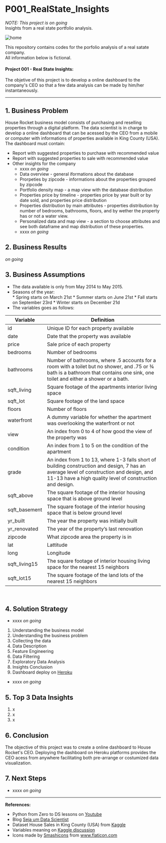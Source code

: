 # P001_RealState_Insights
_NOTE: This project is on going_ <br>
Insights from a real state portfolio analysis.

![home](https://user-images.githubusercontent.com/77681284/117519523-439a7900-af7a-11eb-8cf0-4900c78737e4.png)

This repository contains codes for the porfolio analysis of a real satate company. <br>
All information below is fictional.

#### Project 001 - Real State Insights:
The objetive of this project is to develop a online dashboard to the company's CEO so that a few data analysis can be made by him/her instantaneously.

---
## 1. Business Problem
House Rocket business model consists of purchasing and reselling properties through a digital platform. The data scientist is in charge to develop a online dashboard that can be acessed by the CEO from a mobile or computer with informations of properties available in King County (USA).<br>
The dashboard must contain:
* Report with suggested properties to purchase with recommended value
* Report with suggested properties to sale with recommended value
* Other insights for the company
    * xxxx _on going_
    * Data overview - general iformations about the database
    * Prorpeties by zipcode - informations about the properties grouped by zipcode
    * Portfolio density map - a map view with the database distribution 
    * Properties price by timeline - properties price by year built or by date sold, and properties price distribution 
    * Properties distribution by main attributes - properties distribution by number of bedrooms, bathrooms, floors, and by wether the property has or not a water view.
    * Personalized data and map view - a section to choose attributes and see both dataframe and map distribution of these properties.
    * xxxx _on going_

## 2. Business Results
_on going_

## 3. Business Assumptions
* The data available is only from May 2014 to May 2015.
* Seasons of the year:<br>
      * Spring starts on March 21st
      * Summer starts on June 21st
      * Fall starts on September 23rd
      * Winter starts on December 21d
* The variables goes as follows:<br>

Variable | Definition
------------ | -------------
|id | Unique ID for each property available|
|date | Date that the property was available|
|price | Sale price of each property |
|bedrooms | Number of bedrooms|
|bathrooms | Number of bathrooms, where .5 accounts for a room with a toilet but no shower, and .75 or ¾ bath is a bathroom that contains one sink, one toilet and either a shower or a bath.|
|sqft_living | Square footage of the apartments interior living space|
|sqft_lot | Square footage of the land space|
|floors | Number of floors|
|waterfront | A dummy variable for whether the apartment was overlooking the waterfront or not|
|view | An index from 0 to 4 of how good the view of the property was|
|condition | An index from 1 to 5 on the condition of the apartment|
|grade | An index from 1 to 13, where 1-3 falls short of building construction and design, 7 has an average level of construction and design, and 11-13 have a high quality level of construction and design.|
|sqft_above | The square footage of the interior housing space that is above ground level|
|sqft_basement | The square footage of the interior housing space that is below ground level|
|yr_built | The year the property was initially built|
|yr_renovated | The year of the property’s last renovation|
|zipcode | What zipcode area the property is in|
|lat | Lattitude|
|long | Longitude|
|sqft_living15 | The square footage of interior housing living space for the nearest 15 neighbors|
|sqft_lot15 | The square footage of the land lots of the nearest 15 neighbors|

<br>

## 4. Solution Strategy
* xxxx _on going_
1. Understanding the business model
2. Understanding the business problem
3. Collecting the data
4. Data Description
5. Feature Engineering
6. Data Filtering
7. Exploratory Data Analysis
8. Insights Conclusion
9. Dashboard deploy on [Heroku](xxx)
* xxxx _on going_

## 5. Top 3 Data Insights
1. x
2. x
3. x

## 6. Conclusion
The objective of this project was to create a online dashboard to House Rocket's CEO. Deploying the dashboard on Heroku platforms provides the CEO acess from anywhere facilitating both pre-arrange or costumized data visualization.

## 7. Next Steps
* xxxx _on going_


----
**References:**
* Python from Zero to DS lessons on [Youtube](https://www.youtube.com/watch?v=1xXK_z9M6yk&list=PLZlkyCIi8bMprZgBsFopRQMG_Kj1IA1WG&ab_channel=SejaUmDataScientist)
* Blog [Seja um Data Scientist](https://sejaumdatascientist.com/os-5-projetos-de-data-science-que-fara-o-recrutador-olhar-para-voce/)
* Dataset House Sales in King County (USA) from [Kaggle](https://www.kaggle.com/harlfoxem/housesalesprediction)
* Variables meaning on [Kaggle discussion](https://www.kaggle.com/harlfoxem/housesalesprediction/discussion/207885)
* <div>Icons made by <a href="https://www.flaticon.com/authors/smashicons" title="Smashicons">Smashicons</a> from <a href="https://www.flaticon.com/" title="Flaticon">www.flaticon.com</a></div>
